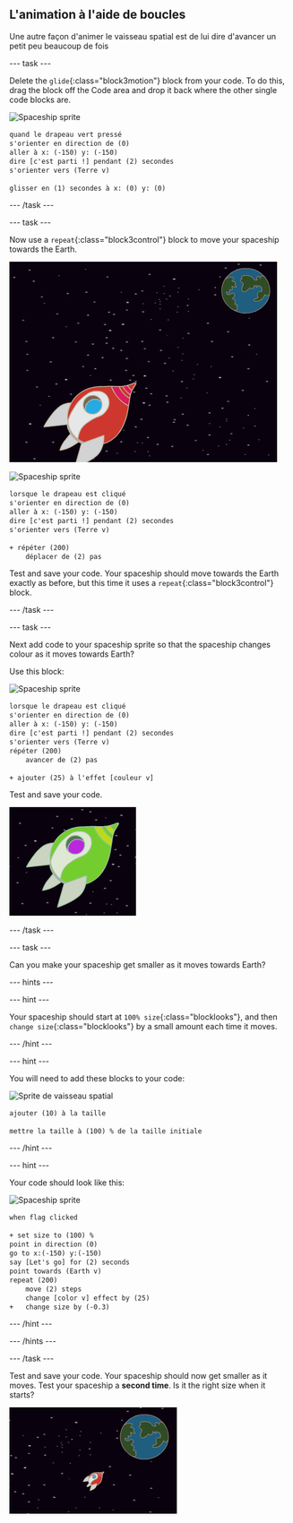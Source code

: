## L'animation à l'aide de boucles

Une autre façon d'animer le vaisseau spatial est de lui dire d'avancer un petit peu beaucoup de fois

\--- task \---

Delete the `glide`{:class="block3motion"} block from your code. To do this, drag the block off the Code area and drop it back where the other single code blocks are.

![Spaceship sprite](images/sprite-spaceship.png)

```blocks3
quand le drapeau vert pressé
s'orienter en direction de (0)
aller à x: (-150) y: (-150)
dire [c'est parti !] pendant (2) secondes
s'orienter vers (Terre v)

glisser en (1) secondes à x: (0) y: (0)
```

\--- /task \---

\--- task \---

Now use a `repeat`{:class="block3control"} block to move your spaceship towards the Earth.

![Testing a spaceship animation](images/space-animate-stage.png)

![Spaceship sprite](images/sprite-spaceship.png)

```blocks3
lorsque le drapeau est cliqué
s'orienter en direction de (0)
aller à x: (-150) y: (-150)
dire [c'est parti !] pendant (2) secondes
s'orienter vers (Terre v)

+ répéter (200)
    déplacer de (2) pas
```

Test and save your code. Your spaceship should move towards the Earth exactly as before, but this time it uses a `repeat`{:class="block3control"} block.

\--- /task \---

\--- task \---

Next add code to your spaceship sprite so that the spaceship changes colour as it moves towards Earth?

Use this block:

![Spaceship sprite](images/sprite-spaceship.png)

```blocks3
lorsque le drapeau est cliqué
s'orienter en direction de (0)
aller à x: (-150) y: (-150)
dire [c'est parti !] pendant (2) secondes
s'orienter vers (Terre v)
répéter (200)
    avancer de (2) pas

+ ajouter (25) à l'effet [couleur v]
```

Test and save your code.

![Testing a colour-changing spaceship](images/space-colour-test.png)

\--- /task \---

\--- task \---

Can you make your spaceship get smaller as it moves towards Earth?

\--- hints \---

\--- hint \---

Your spaceship should start at `100% size`{:class="blocklooks"}, and then `change size`{:class="blocklooks"} by a small amount each time it moves.

\--- /hint \---

\--- hint \---

You will need to add these blocks to your code:

![Sprite de vaisseau spatial](images/sprite-spaceship.png)

```blocks3
ajouter (10) à la taille

mettre la taille à (100) % de la taille initiale
```

\--- /hint \---

\--- hint \---

Your code should look like this:

![Spaceship sprite](images/sprite-spaceship.png)

```blocks3
when flag clicked

+ set size to (100) %
point in direction (0)
go to x:(-150) y:(-150)
say [Let's go] for (2) seconds
point towards (Earth v)
repeat (200)
    move (2) steps
    change [color v] effect by (25)
+   change size by (-0.3)
```

\--- /hint \---

\--- /hints \---

\--- /task \---

Test and save your code. Your spaceship should now get smaller as it moves. Test your spaceship a **second time**. Is it the right size when it starts?

![Testing a shrinking spaceship](images/space-size-test.png)